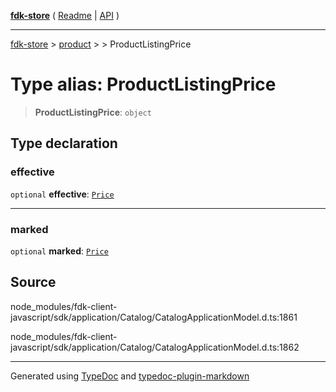 [**fdk-store**](../../../README.md) ( [Readme](../../../README.md) \| [API](../../../API.md) )

---

[fdk-store](../../../API.md) > [product](../../README.md) > [<internal>](../README.md) > ProductListingPrice

# Type alias: ProductListingPrice

> **ProductListingPrice**: `object`

## Type declaration

### effective

`optional` **effective**: [`Price`](type-alias.Price.md)

---

### marked

`optional` **marked**: [`Price`](type-alias.Price.md)

## Source

node_modules/fdk-client-javascript/sdk/application/Catalog/CatalogApplicationModel.d.ts:1861

node_modules/fdk-client-javascript/sdk/application/Catalog/CatalogApplicationModel.d.ts:1862

---

Generated using [TypeDoc](https://typedoc.org/) and [typedoc-plugin-markdown](https://www.npmjs.com/package/typedoc-plugin-markdown)
